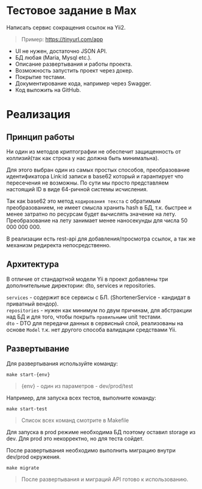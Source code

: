 # Тестовое задание в Max

Написать сервис сокращения ссылок на Yii2.

> Пример: https://tinyurl.com/app

- UI не нужен, достаточно JSON API.
- БД любая (Maria, Mysql etc.).
- Описание развертывания и работы проекта.
- Возможность запустить проект через докер.
- Покрытие тестами.
- Документирование кода, например через Swagger.
- Код выложить на GitHub.

# Реализация
## Принцип работы
Ни один из методов криптографии не обеспечит защищенность от коллизий(так как строка у нас должна быть минимальна).

Для этого выбран один из самых простых способов, преобразование идентификатора Link:id записи в base62 который и гарантирует что пересечения не возможны.
По сути мы просто представляем настоящий ID в виде 64-ричной системы исчисления.

Так как base62 это метод `кодирования текста` с обратимым преобразованием, не имеет смысла хранить hash в БД, т.к. быстрее и менее затратно по ресурсам будет вычислять значение на лету.
Преобразование на лету занимает менее наносекунды для числа 50 000 000 000.

В реализации есть rest-api для добавления/просмотра ссылок, а так же механизм редиректа непосредственно.

## Архитектура
В отличие от стандартной модели Yii в проект добавлены три дополнительные директории:
dto, services и repositories.

`services` - содержит все сервисы с БЛ. (ShortenerService - кандидат в приватный вендор).   
`repositories` - нужен как минимум по двум причинам, для абстракции над БД и для того, чтобы покрыть `правильными` unit тестами.   
`dto` - DTO для передачи данных в сервисный слой, реализованы на основе `Model` т.к. нет другого способа валидации средствами Yii.   

## Развертывание

Для развертывания используйте команду:

```shell
make start-{env}
```

> {env} - один из параметров - dev/prod/test

Например, для запуска всех тестов, выполните команду:

```shell
make start-test
```


> Список всех команд смотрите в Makefile

Для запуска в prod режиме необходима БД поэтому оставил storage из dev. 
Для prod это некорректно, но для теста сойдет.


После развертывания необходимо выполнить миграцию внутри dev/prod окружения.

```shell
make migrate
```

> После развертывания и миграций API готово к использованию.

